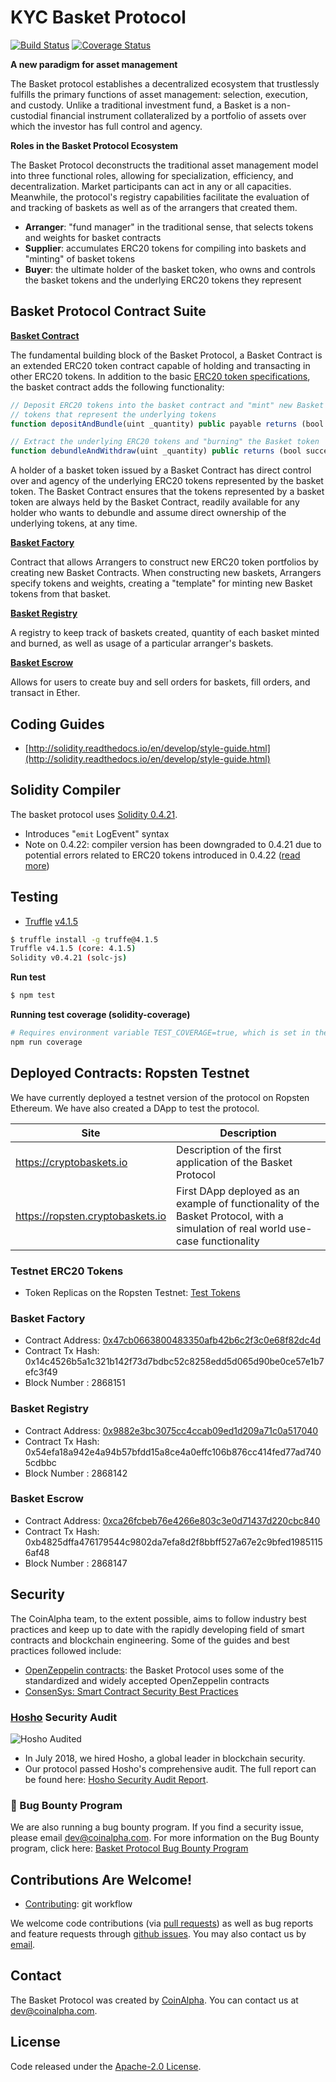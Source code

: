 # KYC Basket Protocol

[![Build Status](https://jenkins.coinalpha.com/buildStatus/icon?job=kyc-basket-protocol&build=4)](https://jenkins.coinalpha.com/job/kyc-basket-protocol/4/)
[![Coverage Status](https://coveralls.io/repos/github/CoinAlpha/kyc-basket-protocol/badge.svg?branch=master&t=VuHnjw)](https://coveralls.io/github/CoinAlpha/kyc-basket-protocol?branch=master)

**A new paradigm for asset management**

The Basket protocol establishes a decentralized ecosystem that trustlessly fulfills the primary functions of asset management: selection, execution, and custody. Unlike a traditional investment fund, a Basket is a non-custodial financial instrument collateralized by a portfolio of assets over which the investor has full control and agency.

**Roles in the Basket Protocol Ecosystem**

The Basket Protocol deconstructs the traditional asset management model into three functional roles, allowing for specialization, efficiency, and decentralization.  Market participants can act in any or all capacities.  Meanwhile, the protocol's registry capabilities facilitate the evaluation of and tracking of baskets as well as of the arrangers that created them.

- **Arranger**: "fund manager" in the traditional sense, that selects tokens and weights for basket contracts
- **Supplier**: accumulates ERC20 tokens for compiling into baskets and "minting" of basket tokens
- **Buyer**: the ultimate holder of the basket token, who owns and controls the basket tokens and the underlying ERC20 tokens they represent

## Basket Protocol Contract Suite

**[Basket Contract](contracts/Basket.sol)**

The fundamental building block of the Basket Protocol, a Basket Contract is an extended ERC20 token contract capable of holding and transacting in other ERC20 tokens.  In addition to the basic [ERC20 token specifications](https://en.wikipedia.org/wiki/ERC20), the basket contract adds the following functionality:

```js
// Deposit ERC20 tokens into the basket contract and "mint" new Basket ERC20
// tokens that represent the underlying tokens
function depositAndBundle(uint _quantity) public payable returns (bool success)
```

```js
// Extract the underlying ERC20 tokens and "burning" the Basket token
function debundleAndWithdraw(uint _quantity) public returns (bool success)
```

A holder of a basket token issued by a Basket Contract has direct control over and agency of the underlying ERC20 tokens represented by the basket token.  The Basket Contract ensures that the tokens represented by a basket token are always held by the Basket Contract, readily available for any holder who wants to debundle and assume direct ownership of the underlying tokens, at any time.

**[Basket Factory](contracts/BasketFactory.sol)**

Contract that allows Arrangers to construct new ERC20 token portfolios by creating new Basket Contracts.  When constructing new baskets, Arrangers specify tokens and weights, creating a "template" for minting new Basket tokens from that basket.

**[Basket Registry](contracts/BasketRegistry.sol)**

A registry to keep track of baskets created, quantity of each basket minted and burned, as well as usage of a particular arranger's baskets.

**[Basket Escrow](contracts/BasketEscrow.sol)**

Allows for users to create buy and sell orders for baskets, fill orders, and transact in Ether.

## Coding Guides
- [http://solidity.readthedocs.io/en/develop/style-guide.html](http://solidity.readthedocs.io/en/develop/style-guide.html)

## Solidity Compiler

The basket protocol uses [Solidity 0.4.21](https://solidity.readthedocs.io/en/v0.4.20/contracts.html#events).

- Introduces "`emit` LogEvent" syntax
- Note on 0.4.22: compiler version has been downgraded to 0.4.21 due to potential errors related to ERC20 tokens introduced in 0.4.22 ([read more](https://medium.com/@chris_77367/explaining-unexpected-reverts-starting-with-solidity-0-4-22-3ada6e82308c))

## Testing
- [Truffle](http://truffleframework.com/) [v4.1.5](https://github.com/trufflesuite/truffle/releases/tag/v4.1.5)

```sh
$ truffle install -g truffe@4.1.5
Truffle v4.1.5 (core: 4.1.5)
Solidity v0.4.21 (solc-js)
```

**Run test**

```sh
$ npm test
```

**Running test coverage (solidity-coverage)**

```sh
# Requires environment variable TEST_COVERAGE=true, which is set in the npm script:
npm run coverage
```

## Deployed Contracts: Ropsten Testnet
We have currently deployed a testnet version of the protocol on Ropsten Ethereum.
We have also created a DApp to test the protocol.


Site | Description
---|---
https://cryptobaskets.io | Description of the first application of the Basket Protocol
https://ropsten.cryptobaskets.io | First DApp deployed as an example of functionality of the Basket Protocol, with a simulation of real world use-case functionality


### Testnet ERC20 Tokens
- Token Replicas on the Ropsten Testnet: [Test Tokens](TEST-TOKENS.md)

### Basket Factory
- Contract Address:       [0x47cb0663800483350afb42b6c2f3c0e68f82dc4d](https://ropsten.etherscan.io/address/0x47cb0663800483350afb42b6c2f3c0e68f82dc4d)
- Contract Tx Hash:       0x14c4526b5a1c321b142f73d7bdbc52c8258edd5d065d90be0ce57e1b7efc3f49
- Block Number    :       2868151

### Basket Registry
- Contract Address:       [0x9882e3bc3075cc4ccab09ed1d209a71c0a517040](https://ropsten.etherscan.io/address/0x9882e3bc3075cc4ccab09ed1d209a71c0a517040#events)
- Contract Tx Hash:       0x54efa18a942e4a94b57bfdd15a8ce4a0effc106b876cc414fed77ad7405cdbbc
- Block Number    :       2868142

### Basket Escrow
- Contract Address:       [0xca26fcbeb76e4266e803c3e0d71437d220cbc840](https://ropsten.etherscan.io/address/0xca26fcbeb76e4266e803c3e0d71437d220cbc840)
- Contract Tx Hash:       0xb4825dffa476179544c9802da7efa8d2f8bbff527a67e2c9bfed19851156af48
- Block Number    :       2868147

## Security
The CoinAlpha team, to the extent possible, aims to follow industry best practices and keep up to date with the rapidly developing field of smart contracts and blockchain engineering.  Some of the guides and best practices followed include:
- [OpenZeppelin contracts](https://github.com/OpenZeppelin/zeppelin-solidity): the Basket Protocol uses some of the standardized and widely accepted OpenZeppelin contracts
- [ConsenSys: Smart Contract Security Best Practices](https://github.com/ConsenSys/smart-contract-best-practices)

### [Hosho](https://hosho.io) Security Audit
![Hosho Audited](image/hosho.png)
- In July 2018, we hired Hosho, a global leader in blockchain security.
- Our protocol passed Hosho's comprehensive audit.  The full report can be found here: [Hosho Security Audit Report](files/hosho-basket-audit.pdf).

### 🐞 Bug Bounty Program
We are also running a bug bounty program.
If you find a security issue, please email [dev@coinalpha.com](mailto:dev@coinalpha.com).
For more information on the Bug Bounty program, click here: [Basket Protocol Bug Bounty Program](https://medium.com/finance-3)


## Contributions Are Welcome!
- [Contributing](CONTRIBUTING.md): git workflow

We welcome code contributions (via [pull requests](https://github.com/CoinAlpha/basket-protocol/pulls)) as well as bug reports and feature requests through [github issues](https://github.com/CoinAlpha/basket-protocol/issues).  You may also contact us by [email](mailto:dev@coinalpha.com).

## Contact
The Basket Protocol was created by [CoinAlpha](https://www.coinalpha.com).  You can contact us at [dev@coinalpha.com](mailto:dev@coinalpha.com).

## License
Code released under the [Apache-2.0 License](LICENSE).
